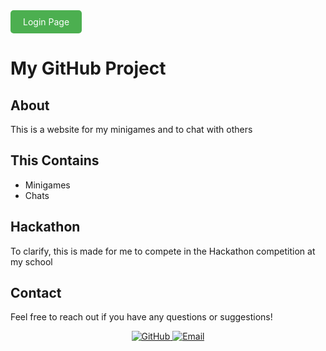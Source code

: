 <div align="corner"
  
<a href="https://samm2013.github.io/login.html" style="background-color: #4CAF50; color: white; padding: 10px 20px; text-align: center; text-decoration: none; display: inline-block; border-radius: 5px;">Login Page</a>

# My GitHub Project

<div align="center">

</div>

## About

This is a website for my minigames and to chat with others

## This Contains

- Minigames
- Chats

## Hackathon

To clarify, this is made for me to compete in the Hackathon competition at my school

## Contact

Feel free to reach out if you have any questions or suggestions!

<div align="center">
  <a href="https://github.com/Samm2013">
    <img src="https://img.shields.io/badge/GitHub-100000?style=for-the-badge&logo=github&logoColor=white" alt="GitHub">
  </a>
  <a href="mailto:santhoshviknesh19@gmail.com">
    <img src="https://img.shields.io/badge/Email-D14836?style=for-the-badge&logo=gmail&logoColor=white" alt="Email">
  </a>
</div>
